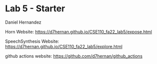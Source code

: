 # Lab 5 - Starter
Daniel Hernandez

Horn Website: https://d7hernan.github.io/CSE110_fa22_lab5/expose.html

SpeechSynthesis Website: https://d7hernan.github.io/CSE110_fa22_lab5/explore.html

github actions website: https://github.com/d7hernan/github_actions
